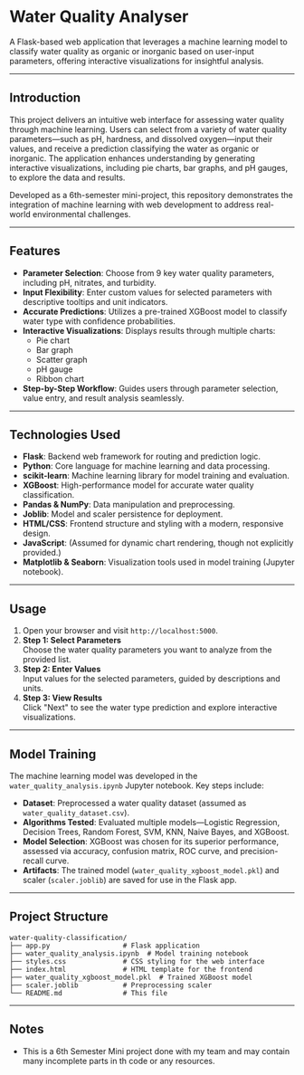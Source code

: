 # Water Quality Analyser

A Flask-based web application that leverages a machine learning model to classify water quality as organic or inorganic based on user-input parameters, offering interactive visualizations for insightful analysis.

---

## Introduction

This project delivers an intuitive web interface for assessing water quality through machine learning. Users can select from a variety of water quality parameters—such as pH, hardness, and dissolved oxygen—input their values, and receive a prediction classifying the water as organic or inorganic. The application enhances understanding by generating interactive visualizations, including pie charts, bar graphs, and pH gauges, to explore the data and results.

Developed as a 6th-semester mini-project, this repository demonstrates the integration of machine learning with web development to address real-world environmental challenges.

---

## Features

- **Parameter Selection**: Choose from 9 key water quality parameters, including pH, nitrates, and turbidity.
- **Input Flexibility**: Enter custom values for selected parameters with descriptive tooltips and unit indicators.
- **Accurate Predictions**: Utilizes a pre-trained XGBoost model to classify water type with confidence probabilities.
- **Interactive Visualizations**: Displays results through multiple charts:
  - Pie chart
  - Bar graph
  - Scatter graph
  - pH gauge
  - Ribbon chart
- **Step-by-Step Workflow**: Guides users through parameter selection, value entry, and result analysis seamlessly.

---

## Technologies Used

- **Flask**: Backend web framework for routing and prediction logic.
- **Python**: Core language for machine learning and data processing.
- **scikit-learn**: Machine learning library for model training and evaluation.
- **XGBoost**: High-performance model for accurate water quality classification.
- **Pandas & NumPy**: Data manipulation and preprocessing.
- **Joblib**: Model and scaler persistence for deployment.
- **HTML/CSS**: Frontend structure and styling with a modern, responsive design.
- **JavaScript**: (Assumed for dynamic chart rendering, though not explicitly provided.)
- **Matplotlib & Seaborn**: Visualization tools used in model training (Jupyter notebook).

---

## Usage

1. Open your browser and visit `http://localhost:5000`.
2. **Step 1: Select Parameters**  
   Choose the water quality parameters you want to analyze from the provided list.
3. **Step 2: Enter Values**  
   Input values for the selected parameters, guided by descriptions and units.
4. **Step 3: View Results**  
   Click "Next" to see the water type prediction and explore interactive visualizations.

---

## Model Training

The machine learning model was developed in the `water_quality_analysis.ipynb` Jupyter notebook. Key steps include:

- **Dataset**: Preprocessed a water quality dataset (assumed as `water_quality_dataset.csv`).
- **Algorithms Tested**: Evaluated multiple models—Logistic Regression, Decision Trees, Random Forest, SVM, KNN, Naive Bayes, and XGBoost.
- **Model Selection**: XGBoost was chosen for its superior performance, assessed via accuracy, confusion matrix, ROC curve, and precision-recall curve.
- **Artifacts**: The trained model (`water_quality_xgboost_model.pkl`) and scaler (`scaler.joblib`) are saved for use in the Flask app.

---

## Project Structure

```
water-quality-classification/
├── app.py                  # Flask application
├── water_quality_analysis.ipynb  # Model training notebook
├── styles.css              # CSS styling for the web interface
├── index.html              # HTML template for the frontend
├── water_quality_xgboost_model.pkl  # Trained XGBoost model
├── scaler.joblib           # Preprocessing scaler
└── README.md               # This file
```

---

## Notes

- This is a 6th Semester Mini project done with my team and may contain many incomplete parts in th code or any resources. 
